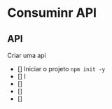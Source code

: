 #   Consuminr API


##  API

Criar uma api
-  []  Iniciar o projeto `npm init -y`
-  []  I
-  []  
-  []  
-  []  

##

##